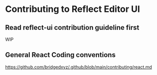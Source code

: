 # Contributing to Reflect Editor UI

## Read reflect-ui contribution guideline first

WIP

## General React Coding conventions

https://github.com/bridgedxyz/.github/blob/main/contributing/react.md
